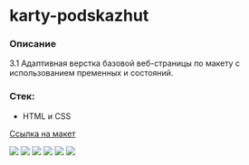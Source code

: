 # karty-podskazhut

### Описание
3.1 Адаптивная верстка базовой веб-страницы по макету с использованием пременных и состояний.

### Стек:
- HTML и CSS

[Ссылка на макет](https://www.figma.com/file/GWuqAvaONsjQPXz53n9d0L/%235-%D0%9A%D0%B0%D1%80%D1%82%D1%8B-%D0%BF%D0%BE%D0%B4%D1%81%D0%BA%D0%B0%D0%B6%D1%83%D1%82/duplicate)

![](./maket/maket-1440px-light.png)
![](./maket/maket-1440px-dark.png)
![](./maket/maket-360px-light.png)
![](./maket/maket-360px-dark.png)
![](./maket/maket-statuses-light.png)
![](./maket/maket-statuses-dark.png)
